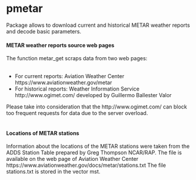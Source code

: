 
# pmetar
Package allows to download current and historical METAR weather reports and decode basic parameters.

<h4><b>METAR weather reports source web pages</b></h4>
The function metar_get scraps data from two web pages:<br><br>
<ul>
<li>For current reports: Aviation Weather Center https://www.aviationweather.gov/metar </li>
<li>For historical reports: Weather Information Service http://www.ogimet.com/ developed by Guillermo Ballester Valor</li>
</ul>
Please take into consideration that the http://www.ogimet.com/ can block too frequent requests for data due to the server overload. <br>
<br><h4><b>Locations of METAR stations</b></h4>
Information about the locations of the METAR stations were taken from the ADDS Station Table prepared by Greg Thompson NCAR/RAP. The file is available on the web page of Aviation Weather Center https://www.aviationweather.gov/docs/metar/stations.txt The file stations.txt is stored in the vector mst.
